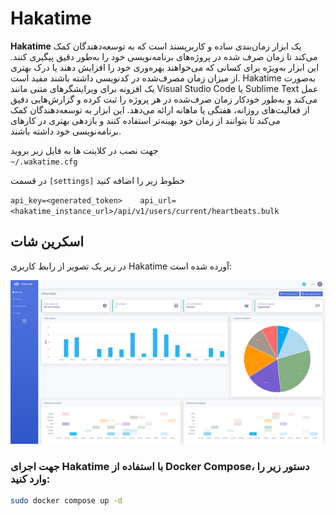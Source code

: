 # Hakatime

**Hakatime** یک ابزار زمان‌بندی ساده و کاربرپسند است که به توسعه‌دهندگان کمک می‌کند تا زمان صرف شده در پروژه‌های برنامه‌نویسی خود را به‌طور دقیق پیگیری کنند. این ابزار به‌ویژه برای کسانی که می‌خواهند بهره‌وری خود را افزایش دهند یا درک بهتری از میزان زمان مصرف‌شده در کدنویسی داشته باشند مفید است. Hakatime به‌صورت یک افزونه برای ویرایشگرهای متنی مانند Visual Studio Code یا Sublime Text عمل می‌کند و به‌طور خودکار زمان صرف‌شده در هر پروژه را ثبت کرده و گزارش‌هایی دقیق از فعالیت‌های روزانه، هفتگی یا ماهانه ارائه می‌دهد. این ابزار به توسعه‌دهندگان کمک می‌کند تا بتوانند از زمان خود بهینه‌تر استفاده کنند و بازدهی بهتری در کارهای برنامه‌نویسی خود داشته باشند.

جهت نصب در کلاینت ها به فایل زیر بروید   
`~/.wakatime.cfg`

در قسمت `[settings]` خطوط زیر را اضافه کنید 
  
`api_key=<generated_token>   
api_url=<hakatime_instance_url>/api/v1/users/current/heartbeats.bulk`

## اسکرین شات

در زیر یک تصویر از رابط کاربری Hakatime آورده شده است:

![Screenshot](screenshot.png)

### جهت اجرای Hakatime با استفاده از Docker Compose، دستور زیر را وارد کنید:

```bash
sudo docker compose up -d
```
